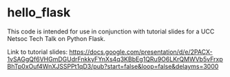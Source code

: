# hello_flask

This code is intended for use in conjunction with tutorial slides for a UCC Netsoc Tech Talk on Python Flask.

Link to tutorial slides: https://docs.google.com/presentation/d/e/2PACX-1vSAGgQf6VHGmDGUdrFnkkyFYnXs4q3KBbEg1QRu9O6LKrQMWVb5vFrxpBhTp0xOuf4WnXJSSPPt1qD3/pub?start=false&loop=false&delayms=3000
